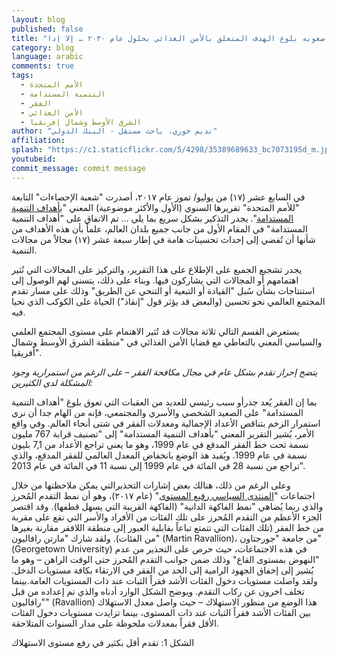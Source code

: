 ```yaml
---
layout: blog
published: false
title: "الأمم المتحدة: صعوبه بلوغ الهدف المتعلق بالأمن الغذائي بحلول عام ٢٠٣٠ … إلا إذا..."
category: blog
language: arabic
comments: true
tags: 
  - الأمم المتحدة
  - التنمية المستدامة
  - الفقر
  - الأمن الغذائي
  - الشرق الأوسط وشمال إفريقيا
author: "نديم خوري، باحث مستقل - البنك الدولي"
affiliation: 
splash: "https://c1.staticflickr.com/5/4298/35389689633_bc7073195d_m.jpg"
youtubeid: 
commit_message: commit message
---
```

في السابع عشر (١٧) من يوليو/ تموز عام ٢٠١٧، أصدرت "شعبة الإحصاءات" التابعة "للأمم المتحدة" تقريرها السنوي (الأول والأكثر موضوعية) المعني "[بأهداف التنمية المستدامة](https://unstats.un.org/sdgs/files/report/2017/TheSustainableDevelopmentGoalsReport2017.pdf)". يجدر التذكير بشكل سريع بما يلي ... تم الاتفاق على "أهداف التنمية المستدامة" في المقام الأول من جانب جميع بلدان العالم، علماً بأن هذه الأهداف من شأنها أن تُفضي إلى إحداث تحسينات هامة في إطار سبعة عشر (١٧) مجالاً من مجالات التنمية.






يجدر تشجيع الجميع على الإطلاع على هذا التقرير، والتركيز على المجالات التي تُثير اهتمامهم أو المجالات التي يشاركون فيها. وبناء على ذلك، يتسنى لهم الوصول إلى استنتاجات بشأن سُبل "القيادة أو التبعية أو التنحي عن الطريق" وذلك على مسار تقدم المجتمع العالمي نحو تحسين (والبعض قد يؤثر قول "إنقاذ") الحياة على الكوكب الذي نحيا فيه. 




يستعرض القسم التالي ثلاثة مجالات قد تُثير الاهتمام على مستوى المجتمع العلمي والسياسي المعني بالتعاطي مع قضايا الأمن الغذائي في "منطقة الشرق الأوسط وشمال أفريقيا".




*يتضح إحراز تقدم بشكل عام في مجال مكافحة الفقر – على الرغم من استمرارية وجود المشكلة لدي الكثيرين:* 

 



بما إن الفقر يُعد جذرأو سبب رئيسي للعديد من العقبات التي تعوق بلوغ "أهداف التنمية المستدامة" على الصعيد الشخصي والأسري والمجتمعي، فإنه من الهام جدا أن نري استمرار الزخم بتناقص الأعداد الإجمالية ومعدلات الفقر في شتى أنحاء العالم. وفي واقع الأمر، يُشير التقرير المعني "بأهداف التنمية المستدامة" إلى "تصنيف قرابة 767 مليون نسمة تحت خط الفقر المدقع في عام 1999، وهو ما يعني تراجع الأعداد من 7,1 بليون نسمة في عام 1999. ويُفيد هذ الوضع بانخفاض المعدل العالمي للفقر المدقع، والذي تراجع من نسبة 28 في المائة في عام 1999 إلى نسبة 11 في المائة في عام 2013". 






وعلى الرغم من ذلك، هنالك بعض إشارات التحذيرالتي يمكن ملاحظتها من خلال اجتماعات "[المنتدى السياسي رفيع المستوى](https://www.un.org/ecosoc/en/events/2017/ecosoc-high-level-segment-eradicating-poverty-all-its-forms-and-dimensions-through)" (عام ٢٠١٧)، وهو أن نمط التقدم المُحرز والذي ربما يُضاهي "نمط الفاكهة الدانية" (الفاكهة القريبة التي يسهل قطفها). وقد اقتصر الجزء الأعظم من التقدم المُحرز على تلك الفئات من الأفراد والأسر التي تقع على مقربة من خط الفقر (تلك الفئات التي تتمتع تباعاً بقابلية العبور إلى منطقة اللافقر مقارنة بغيرها من الفئات). ولقد شارك "مارتن رافاليون" (Martin Ravallion)، من جامعة "جورجتاون" (Georgetown University) في هذه الاجتماعات، حيث حرص على التحذير من عدم "النهوض بمستوى القاع" وذلك ضمن جوانب التقدم المُحرز حتى الوقت الراهن – وهو ما يُشير إلى إخفاق الجهود الرامية إلى الحد من الفقر في الارتقاء بكافة مستويات الدخل. ولقد واصلت مستويات دخول الفئات الأشد فقراً الثبات عند ذات المستويات العامة.بينما تخلف اخرون عن ركاب التقدم. ويوضح الشكل الوارد أدناه والذي تم إعداده من قبل "رافاليون" (Ravallion) هذا الوضع من منظور الاستهلاك – حيث واصل معدل الاستهلاك بين الفئات الأشد فقراً الثبات عند ذات المستوى، بينما تزايدت مستويات دخول الفئات الأقل فقراً بمعدلات ملحوظة على مدار السنوات المتلاحقة.






الشكل 1: تقدم أقل بكثير في رفع مستوى الاستهلاك